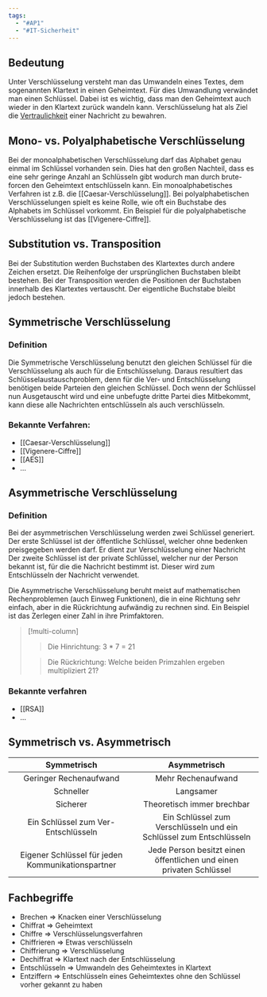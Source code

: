 ```yaml
---
tags:
  - "#AP1"
  - "#IT-Sicherheit"
---
```

## Bedeutung
Unter Verschlüsselung versteht man das Umwandeln eines Textes, dem sogenannten Klartext in einen Geheimtext. Für dies Umwandlung verwändet man einen Schlüssel. Dabei ist es wichtig, dass man den Geheimtext auch wieder in den Klartext zurück wandeln kann.
Verschlüsselung hat als Ziel die [Vertraulichkeit](Schutzziele) einer Nachricht zu bewahren.
## Mono- vs. Polyalphabetische Verschlüsselung
Bei der monoalphabetischen Verschlüsselung darf das Alphabet genau einmal im Schlüssel vorhanden sein. Dies hat den großen Nachteil, dass es eine sehr geringe Anzahl an Schlüsseln gibt wodurch man durch brute-forcen den Geheimtext entschlüsseln kann. Ein monoalphabetisches Verfahren ist z.B. die [[Caesar-Verschlüsselung]].
Bei polyalphabetischen Verschlüsselungen spielt es keine Rolle, wie oft ein Buchstabe des Alphabets im Schlüssel vorkommt. Ein Beispiel für die polyalphabetische Verschlüsselung ist das [[Vigenere-Ciffre]].
## Substitution vs. Transposition
Bei der Substitution werden Buchstaben des Klartextes durch andere Zeichen ersetzt. Die Reihenfolge der ursprünglichen Buchstaben bleibt bestehen. Bei der Transposition werden die Positionen der Buchstaben innerhalb des Klartextes vertauscht. Der eigentliche Buchstabe bleibt jedoch bestehen.
## Symmetrische Verschlüsselung
### Definition
Die Symmetrische Verschlüsselung benutzt den gleichen Schlüssel für die Verschlüsselung als auch für die Entschlüsselung. Daraus resultiert das Schlüsselaustauschproblem, denn für die Ver- und Entschlüsselung benötigen beide Parteien den gleichen Schlüssel. Doch wenn der Schlüssel nun Ausgetauscht wird und eine unbefugte dritte Partei dies Mitbekommt, kann diese alle Nachrichten entschlüsseln als auch verschlüsseln. 

### Bekannte Verfahren:
+ [[Caesar-Verschlüsselung]]
+ [[Vigenere-Ciffre]]
+ [[AES]]
+ ...

## Asymmetrische Verschlüsselung
### Definition
Bei der asymmetrischen Verschlüsselung werden zwei Schlüssel generiert. Der erste Schlüssel ist der öffentliche Schlüssel, welcher ohne bedenken preisgegeben werden darf. Er dient zur Verschlüsselung einer Nachricht Der zweite Schlüssel ist der private Schlüssel, welcher nur der Person bekannt ist, für die die Nachricht bestimmt ist. Dieser wird zum Entschlüsseln der Nachricht verwendet.

Die Asymmetrische Verschlüsselung beruht meist auf mathematischen Rechenproblemen (auch Einweg Funktionen), die in eine Richtung sehr einfach, aber in die Rückrichtung aufwändig zu rechnen sind. Ein Beispiel ist das Zerlegen einer Zahl in ihre Primfaktoren.
>[!multi-column]
>>Die Hinrichtung:
>>3 * 7 = 21
>
>>Die Rückrichtung:
>>Welche beiden Primzahlen ergeben multipliziert 21?


### Bekannte verfahren
+ [[RSA]]
+ ...

## Symmetrisch vs. Asymmetrisch

| **Symmetrisch** | **Asymmetrisch** |
| :--: | :--: |
| Geringer Rechenaufwand | Mehr Rechenaufwand |
| Schneller | Langsamer |
| Sicherer | Theoretisch immer brechbar |
| Ein Schlüssel zum Ver- Entschlüsseln | Ein Schlüssel zum Verschlüsseln und ein Schlüssel zum Entschlüsseln |
| Eigener Schlüssel für jeden Kommunikationspartner | Jede Person besitzt einen öffentlichen und einen privaten Schlüssel |

## Fachbegriffe
+ Brechen => Knacken einer Verschlüsselung
+ Chiffrat => Geheimtext
+ Chiffre => Verschlüsselungsverfahren
+ Chiffrieren => Etwas verschlüsseln
+ Chiffrierung => Verschlüsselung 
+ Dechiffrat => Klartext nach der Entschlüsselung  
+ Entschlüsseln => Umwandeln des Geheimtextes in Klartext
+ Entziffern => Entschlüsseln eines Geheimtextes ohne den Schlüssel vorher gekannt zu haben 